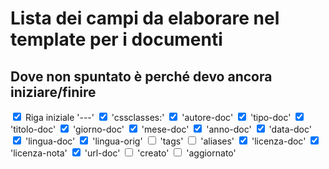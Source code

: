 # Lista dei campi da elaborare nel template per i documenti

## Dove non spuntato è perché devo ancora iniziare/finire

<input id="hc-7759" type="checkbox" checked> Riga iniziale '---'
<input id="hc-7759" type="checkbox" checked> 'cssclasses:'
<input id="hc-7759" type="checkbox" checked> 'autore-doc'
<input id="hc-7759" type="checkbox" checked> 'tipo-doc'
<input id="hc-7759" type="checkbox" checked> 'titolo-doc'
<input id="hc-7759" type="checkbox" checked> 'giorno-doc'
<input id="hc-7759" type="checkbox" checked> 'mese-doc'
<input id="hc-7759" type="checkbox" checked> 'anno-doc'
<input id="hc-7759" type="checkbox" checked> 'data-doc'
<input id="hc-7759" type="checkbox" checked> 'lingua-doc'
<input id="hc-7759" type="checkbox" checked> 'lingua-orig'
<input id="hc-7759" type="checkbox"> 'tags'
<input id="hc-7759" type="checkbox"> 'aliases'
<input id="hc-7759" type="checkbox" checked> 'licenza-doc'
<input id="hc-7759" type="checkbox" checked> 'licenza-nota'
<input id="hc-7759" type="checkbox" checked> 'url-doc'
<input id="hc-7759" type="checkbox"> 'creato'
<input id="hc-7759" type="checkbox"> 'aggiornato'
